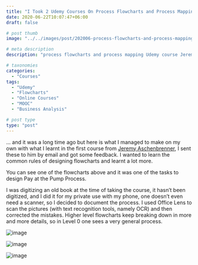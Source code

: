 ```yaml
---
title: "I Took 2 Udemy Courses On Process Flowcharts and Process Mapping"
date: 2020-06-22T10:07:47+06:00
draft: false

# post thumb
image: "../../images/post/202006-process-flowcharts-and-process-mapping/Pay at the Pump Process.png"

# meta description
description: "process flowcharts and process mapping Udemy course Jeremy Aschenbrenner"

# taxonomies
categories:
  - "Courses"
tags:
  - "Udemy"
  - "Flowcharts"
  - "Online Courses"
  - "MOOC"
  - "Business Analysis"

# post type
type: "post"
---
```

... and it was a long time ago but here is what I managed to make on my own with what I learnt in the first course from [Jeremy Aschenbrenner](https://www.udemy.com/user/jeremy-aschenbrenner/), I sent these to him by email and got some feedback. I wanted to learn the common rules of designing flowcharts and learnt a lot more.

You can see one of the flowcharts above and it was one of the tasks to design Pay at the Pump Process.

I was digitizing an old book at the time of taking the course, it hasn’t been digitized, and I did it for my private use with my phone, one doesn’t even need a scanner, so I decided to document the process. I used Office Lens to scan the pictures (with text recognition tools, namely OCR) and then corrected the mistakes. Higher level flowcharts keep breaking down in more and more details, so in Level 0 one sees a very general process.

![image](../../images/post/202006-process-flowcharts-and-process-mapping/Digitizing-A-Book-with-a-Smartphone-App-00.png?style=centerme)

![image](../../images/post/202006-process-flowcharts-and-process-mapping/Digitizing-A-Book-with-a-Smartphone-App-01.png?style=centerme)

![image](../../images/post/202006-process-flowcharts-and-process-mapping/Digitizing-A-Book-with-a-Smartphone-App-02.png?style=centerme)
